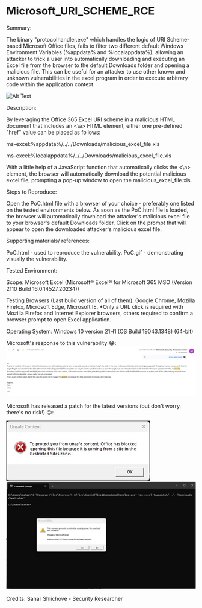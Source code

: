 # Microsoft_URI_SCHEME_RCE

Summary:

The binary "protocolhandler.exe" which handles the logic of URI Scheme-based Microsoft Office files, fails to filter two different default Windows Environment Variables (%appdata% and %localappdata%), allowing an attacker to trick a user into automatically downloading and executing an Excel file from the browser to the default Downloads folder and opening a malicious file.
This can be useful for an attacker to use other known and unknown vulnerabilities in the excel program in order to execute arbitrary code within the application context.

![Alt Text](https://github.com/sahar042/Microsoft_URI_SCHEME_RCE/blob/main/PoC.gif?raw=true)

Description:

By leveraging the Office 365 Excel URI scheme in a malicious HTML document that includes an <\a> HTML element, either one pre-defined "href" value can be placed as follows:

ms-excel:%appdata%/../../Downloads/malicious_excel_file.xls

ms-excel:%localappdata%/../../Downloads/malicious_excel_file.xls

With a little help of a JavaScript function that automatically clicks the <\a> element, the browser will automatically download the potential malicious excel file, prompting a pop-up window to open the malicious_excel_file.xls.

Steps to Reproduce:

Open the PoC.html file with a browser of your choice - preferably one listed on the tested environments below.
As soon as the PoC.html file is loaded, the browser will automatically download the attacker's malicious excel file to your browser's default Downloads folder.
Click on the prompt that will appear to open the downloaded attacker's malicious excel file.

Supporting materials/ references:

PoC.html - used to reproduce the vulnerability.
PoC.gif - demonstrating visually the vulnerability.

Tested Environment: 

Scope: Microsoft Excel (Microsoft®️ Excel®️ for Microsoft 365 MSO (Version 2110 Build 16.0.14527.20234))

Testing Browsers (Last build version of all of them): Google Chrome, Mozilla Firefox, Microsoft Edge, Microsoft IE.
*Only a URL click is required with Mozilla Firefox and Internet Explorer browsers, others required to confirm a browser prompt to open Excel application.

Operating System: Windows 10 version 21H1 (OS Build 19043.1348) (64-bit)

Microsoft's response to this vulnerability 😂:
![alt text](https://github.com/sahar042/Microsoft_URI_SCHEME_RCE/blob/main/microsoft_answer.png?raw=true)

Microsoft has released a patch for the latest versions (but don't worry, there's no risk!) 🙃:

![alt text](https://github.com/sahar042/Microsoft_URI_SCHEME_RCE/blob/main/microsoft_patch_alert_poc%231.jpg?raw=true)
![alt text](https://github.com/sahar042/Microsoft_URI_SCHEME_RCE/blob/main/microsoft_patch_alert_poc%232.jpg?raw=true)

Credits: Sahar Shlichove - Security Researcher
